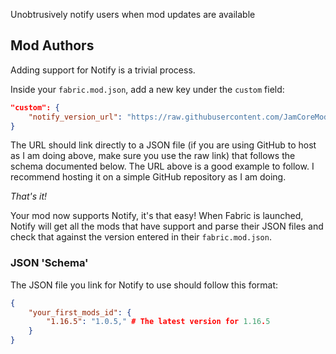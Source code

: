 Unobtrusively notify users when mod updates are available

## Mod Authors

Adding support for Notify is a trivial process.

Inside your `fabric.mod.json`, add a new key under the `custom` field:
  ```json
  "custom": {
      "notify_version_url": "https://raw.githubusercontent.com/JamCoreModding/Meta/main/data/mod_versions.json"
  }
  ```
  
  The URL should link directly to a JSON file (if you are using GitHub to host as I am doing above, make sure you use the raw link) that follows the schema documented below. The URL above is a good example to follow. I recommend hosting it on a simple GitHub repository as I am doing.
 
 
_That's it!_

Your mod now supports Notify, it's that easy! When Fabric is launched, Notify will get all the mods that have support and parse their JSON files and check that against the version entered in their `fabric.mod.json`.

### JSON 'Schema'

The JSON file you link for Notify to use should follow this format:

```json
{
    "your_first_mods_id": {
        "1.16.5": "1.0.5," # The latest version for 1.16.5
    }
}
```
